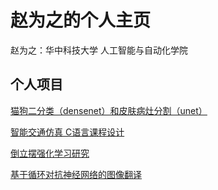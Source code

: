 # 赵为之的个人主页

赵为之：华中科技大学 人工智能与自动化学院

## 个人项目

[猫狗二分类（densenet）和皮肤病灶分割（unet）](https://github.com/ZhaoWeizhi/Undergraduate-students-enter-the-laboratory-VLR-training)

[智能交通仿真 C语言课程设计](https://github.com/ZhaoWeizhi/Intelligent-traffic-simulation-based-on-BC31)

[倒立摆强化学习研究](https://github.com/ZhaoWeizhi/Research-on-Inverted-Pendulum-Reinforcement-Learning-Algorithm)

[基于循环对抗神经网络的图像翻译](https://github.com/ZhaoWeizhi/Design-and-Practice-of-Image-Translation-Based-on-Recurrent-Adversarial-Neural-Networks)
